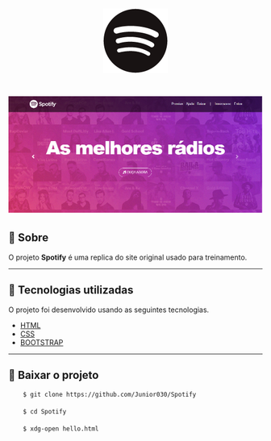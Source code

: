 <h1 align="center">
    <img src="img/favicon.png">
</h1>

<h1 align="center">
    <img src="img/título.png">
</h1>

## 📝 Sobre 

O projeto **Spotify** é uma replica do site original usado para treinamento.

---
## 🚀 Tecnologias utilizadas

O projeto foi desenvolvido usando as seguintes tecnologias.

- [HTML](https://www.w3schools.com/html/)
- [CSS](https://www.w3schools.com/css/)
- [BOOTSTRAP](https://getbootstrap.com/)
---
## 📁 Baixar o projeto
```bash
    $ git clone https://github.com/Junior030/Spotify

    $ cd Spotify

    $ xdg-open hello.html
```
